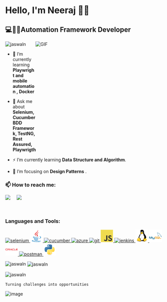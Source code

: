 

<!--
### Hi there 👋
**jaswaln/jaswaln** is a ✨ _special_ ✨ repository because its `README.md` (this file) appears on your GitHub profile.

Here are some ideas to get you started:

- 🔭 I’m currently working on ...
- 🌱 I’m currently learning ...
- 👯 I’m looking to collaborate on ...
- 🤔 I’m looking for help with ...
- 💬 Ask me about ...
- 📫 How to reach me: ...
- 😄 Pronouns: ...
- ⚡ Fun fact: ...
<h1 align="center">Hi 👋, I'm neeraj jaswal</h1>
<h3 align="center">A passionate automation framework developer</h3>
-->
<h1>Hello, I'm Neeraj 🙋‍♂️</h1>
<h2>💻👨‍💻Automation Framework Developer</h2>
<img align="right" alt="GIF" src="https://github.com/Gapur/Gapur/blob/master/coding.gif?raw=true" width="408" height="318" />

<p align="left"> <img src="https://komarev.com/ghpvc/?username=jaswaln&label=Profile%20views&color=0e75b6&style=flat" alt="jaswaln" /> </p>

- 🌱 I’m currently learning **Playwright and mobile automation , Docker**

- 💬 Ask me about **Selenium, Cucumber BDD Framework, TestNG, Rest Assured, Playwrigth**

-  ⚡ I’m currently learning **Data Structure and Algorithm**.
 
-  🎯 I’m focusing on **Design Patterns** .

<h3> 📫 How to reach me:</h3>

<a href="https://www.linkedin.com/in/neerajjaswal/"><img src="https://img.shields.io/badge/linkedin-%230077B5.svg?&style=for-the-badge&logo=linkedin&logoColor=white" /></a>&nbsp;&nbsp;&nbsp;&nbsp;
<a href="mailto:jaswaln72@gmail.com"><img src="https://img.shields.io/badge/gmail-%23D14836.svg?&style=for-the-badge&logo=gmail&logoColor=white" /></a>&nbsp;&nbsp;&nbsp;&nbsp;



<br>
<h3 align="left">Languages and Tools:</h3>
<p align="left">
<a href="https://www.selenium.dev" target="_blank"> <img src="https://raw.githubusercontent.com/detain/svg-logos/780f25886640cef088af994181646db2f6b1a3f8/svg/selenium-logo.svg" alt="selenium" width="40" height="40"/> </a>  
<a href="https://www.java.com" target="_blank"> <img src="https://raw.githubusercontent.com/devicons/devicon/master/icons/java/java-original.svg" alt="java" width="40" height="40"/> </a>
 <a href="https://cucumber.io/" target="_blank"> <img src="https://encrypted-tbn0.gstatic.com/images?q=tbn:ANd9GcTA09rH1gosCmcEkeK6JUQ0Yxh13qGTpXSQ6j9JjaqeqvZmU9HKjbu6riw9FSmytcvjK5k&usqp=CAU" alt="cucumber" width="40" height="40"/> </a>
<a href="https://azure.microsoft.com/en-in/" target="_blank"> <img src="https://www.vectorlogo.zone/logos/microsoft_azure/microsoft_azure-icon.svg" alt="azure" width="40" height="40"/> </a> <a href="https://git-scm.com/" target="_blank"> <img src="https://www.vectorlogo.zone/logos/git-scm/git-scm-icon.svg" alt="git" width="40" height="40"/> </a>  <a href="https://developer.mozilla.org/en-US/docs/Web/JavaScript" target="_blank"> <img src="https://raw.githubusercontent.com/devicons/devicon/master/icons/javascript/javascript-original.svg" alt="javascript" width="40" height="40"/> </a> <a href="https://www.jenkins.io" target="_blank"> <img src="https://www.vectorlogo.zone/logos/jenkins/jenkins-icon.svg" alt="jenkins" width="40" height="40"/> </a> <a href="https://www.linux.org/" target="_blank"> <img src="https://raw.githubusercontent.com/devicons/devicon/master/icons/linux/linux-original.svg" alt="linux" width="40" height="40"/> </a> <a href="https://www.mysql.com/" target="_blank"> <img src="https://raw.githubusercontent.com/devicons/devicon/master/icons/mysql/mysql-original-wordmark.svg" alt="mysql" width="40" height="40"/> </a> <a href="https://www.oracle.com/" target="_blank"> <img src="https://raw.githubusercontent.com/devicons/devicon/master/icons/oracle/oracle-original.svg" alt="oracle" width="40" height="40"/> </a> <a href="https://postman.com" target="_blank"> <img src="https://www.vectorlogo.zone/logos/getpostman/getpostman-icon.svg" alt="postman" width="40" height="40"/> </a> <a href="https://www.python.org" target="_blank"> <img src="https://raw.githubusercontent.com/devicons/devicon/master/icons/python/python-original.svg" alt="python" width="40" height="40"/> </a> </p>


<p><img align="left" src="https://github-readme-stats.vercel.app/api/top-langs?username=jaswaln&show_icons=true&locale=en&layout=compact" alt="jaswaln" /></p>

<p>&nbsp;<img align="center" src="https://github-readme-stats.vercel.app/api?username=jaswaln&show_icons=true&locale=en" alt="jaswaln" /></p>

<p><img align="center" src="https://github-readme-streak-stats.herokuapp.com/?user=jaswaln&" alt="jaswaln" /></p>


```
Turning challenges into opportunities
```
![image](https://github.com/soriano-dev/soriano-dev/blob/master/dino.gif)
